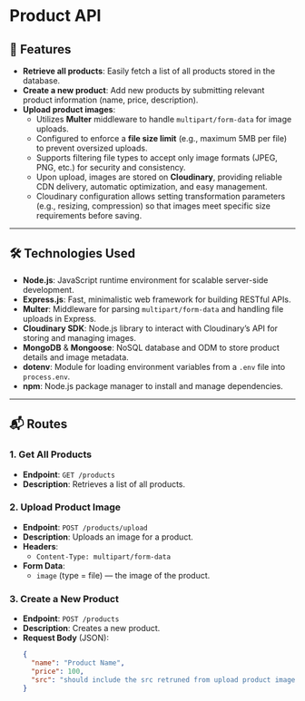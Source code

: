 # Product API

## 🚀 Features
- **Retrieve all products**: Easily fetch a list of all products stored in the database.
- **Create a new product**: Add new products by submitting relevant product information (name, price, description).
- **Upload product images**:  
  - Utilizes **Multer** middleware to handle `multipart/form-data` for image uploads.  
  - Configured to enforce a **file size limit** (e.g., maximum 5MB per file) to prevent oversized uploads.  
  - Supports filtering file types to accept only image formats (JPEG, PNG, etc.) for security and consistency.  
  - Upon upload, images are stored on **Cloudinary**, providing reliable CDN delivery, automatic optimization, and easy management.  
  - Cloudinary configuration allows setting transformation parameters (e.g., resizing, compression) so that images meet specific size requirements before saving.

---

## 🛠️ Technologies Used
- **Node.js**: JavaScript runtime environment for scalable server-side development.
- **Express.js**: Fast, minimalistic web framework for building RESTful APIs.
- **Multer**: Middleware for parsing `multipart/form-data` and handling file uploads in Express.
- **Cloudinary SDK**: Node.js library to interact with Cloudinary’s API for storing and managing images.
- **MongoDB** & **Mongoose**: NoSQL database and ODM to store product details and image metadata.
- **dotenv**: Module for loading environment variables from a `.env` file into `process.env`.
- **npm**: Node.js package manager to install and manage dependencies.

---

## 📬 Routes

### 1. Get All Products
- **Endpoint**: `GET /products`
- **Description**: Retrieves a list of all products.

### 2. Upload Product Image
- **Endpoint**: `POST /products/upload`
- **Description**: Uploads an image for a product.
- **Headers**:  
  - `Content-Type: multipart/form-data`
- **Form Data**:  
  - `image` (type = file) — the image of the product.

### 3. Create a New Product
- **Endpoint**: `POST /products`
- **Description**: Creates a new product.
- **Request Body** (JSON):  
  ```json
  {
    "name": "Product Name",
    "price": 100,
    "src": "should include the src retruned from upload product image"
  }
  ```
